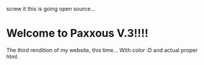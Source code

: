 screw it this is going open source...

# Welcome to Paxxous V.3!!!!

The third rendition of my website, this time... With color :D and actual proper html.